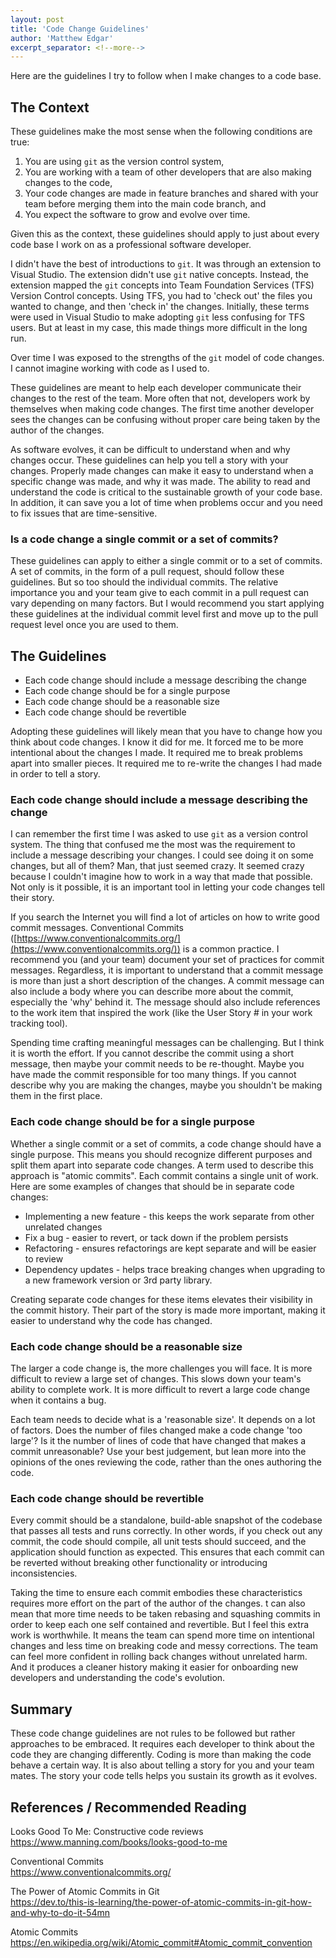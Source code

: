 ```yaml
---
layout: post
title: 'Code Change Guidelines'
author: 'Matthew Edgar'
excerpt_separator: <!--more-->
---
```


Here are the guidelines I try to follow when I make changes to a code base.

<!--more-->

## The Context

These guidelines make the most sense when the following conditions are true:

1. You are using `git` as the version control system,
2. You are working with a team of other developers that are also making changes to the code,
3. Your code changes are made in feature branches and shared with your team before merging them into
the main code branch, and
4. You expect the software to grow and evolve over time.

Given this as the context, these guidelines should apply to just about every code base I
work on as a professional software developer.

I didn't have the best of introductions to `git`. It was through an extension to Visual Studio. The
extension didn't use `git` native concepts. Instead, the extension mapped the `git` concepts into
Team Foundation Services (TFS) Version Control concepts. Using TFS, you had to 'check out' the files
you wanted to change, and then 'check in' the changes. Initially, these terms were used in Visual
Studio to make adopting `git` less confusing for TFS users. But at least in my case, this made
things more difficult in the long run.

Over time I was exposed to the strengths of the `git` model of code changes. I cannot imagine working
with code as I used to.

These guidelines are meant to help each developer communicate their changes to the rest of the team.
More often that not, developers work by themselves when making code changes. The first time another
developer sees the changes can be confusing without proper care being taken by the author of the
changes.

As software evolves, it can be difficult to understand when and why changes occur. These guidelines
can help you tell a story with your changes. Properly made changes can make it easy to understand
when a specific change was made, and why it was made. The ability to read and understand the code
is critical to the sustainable growth of your code base. In addition, it can save you a lot of time
when problems occur and you need to fix issues that are time-sensitive.

### Is a code change a single commit or a set of commits?

These guidelines can apply to either a single commit or to a set of commits. A set of commits, in
the form of a pull request, should follow these guidelines. But so too should the individual
commits. The relative importance you and your team give to each commit in a pull request can vary
depending on many factors. But I would recommend you start applying these guidelines at the individual
commit level first and move up to the pull request level once you are used to them.

## The Guidelines

- Each code change should include a message describing the change
- Each code change should be for a single purpose
- Each code change should be a reasonable size
- Each code change should be revertible

Adopting these guidelines will likely mean that you have to change how you think about code changes.
I know it did for me. It forced me to be more intentional about the changes I made. It required me
to break problems apart into smaller pieces. It required me to re-write the changes I had made in
order to tell a story.

### Each code change should include a message describing the change

I can remember the first time I was asked to use `git` as a version control system. The thing that
confused me the most was the requirement to include a message describing your changes. I could see
doing it on some changes, but all of them? Man, that just seemed crazy. It seemed crazy because I
couldn't imagine how to work in a way that made that possible. Not only is it possible, it is an
important tool in letting your code changes tell their story.

If you search the Internet you will find a lot of articles on how to write good commit messages.
Conventional Commits ([https://www.conventionalcommits.org/](https://www.conventionalcommits.org/))
is a common practice. I recommend you (and your team) document your set of practices for commit
messages. Regardless, it is important to understand that a commit message is more than just a short
description of the changes. A commit message can also include a body where you can describe more
about the commit, especially the 'why' behind it. The message should also include references to the
work item that inspired the work (like the User Story # in your work tracking tool).

Spending time crafting meaningful messages can be challenging. But I think it is worth the effort. If
you cannot describe the commit using a short message, then maybe your commit needs to be re-thought.
Maybe you have made the commit responsible for too many things. If you cannot describe why you are
making the changes, maybe you shouldn't be making them in the first place.

### Each code change should be for a single purpose

Whether a single commit or a set of commits, a code change should have a single purpose. This means
you should recognize different purposes and split them apart into separate code changes. A term used
to describe this approach is "atomic commits". Each commit contains a single unit of work. Here are
some examples of changes that should be in separate code changes:

- Implementing a new feature - this keeps the work separate from other unrelated changes
- Fix a bug - easier to revert, or tack down if the problem persists
- Refactoring - ensures refactorings are kept separate and will be easier to review
- Dependency updates - helps trace breaking changes when upgrading to a new framework version or 3rd
party library.

Creating separate code changes for these items elevates their visibility in the commit history. Their
part of the story is made more important, making it easier to understand why the code has changed.

### Each code change should be a reasonable size

The larger a code change is, the more challenges you will face. It is more difficult to review a
large set of changes. This slows down your team's ability to complete work. It is more difficult to
revert a large code change when it contains a bug.

Each team needs to decide what is a 'reasonable size'. It depends on a lot of factors. Does the number
of files changed make a code change 'too large'? Is it the number of lines of code that have changed
that makes a commit unreasonable? Use your best judgement, but lean more into the opinions of the
ones reviewing the code, rather than the ones authoring the code.

### Each code change should be revertible

Every commit should be a standalone, build-able snapshot of the codebase that passes all tests and
runs correctly. In other words, if you check out any commit, the code should compile, all unit tests
should succeed, and the application should function as expected. This ensures that each commit can
be reverted without breaking other functionality or introducing inconsistencies.

Taking the time to ensure each commit embodies these characteristics requires more effort on the part
of the author of the changes. t can also mean that more time needs to be taken rebasing and squashing
commits in order to keep each one self contained and revertible. But I feel this extra work is
worthwhile. It means the team can spend more time on intentional changes and less time on breaking
code and messy corrections. The team can feel more confident in rolling back changes without
unrelated harm. And it produces a cleaner history making it easier for onboarding new developers and
understanding the code's evolution.

## Summary

These code change guidelines are not rules to be followed but rather approaches to be embraced. It
requires each developer to think about the code they are changing differently. Coding is more than
making the code behave a certain way. It is also about telling a story for you and your team mates.
The story your code tells helps you sustain its growth as it evolves.

## References / Recommended Reading

Looks Good To Me: Constructive code reviews  
<https://www.manning.com/books/looks-good-to-me>

Conventional Commits  
<https://www.conventionalcommits.org/>

The Power of Atomic Commits in Git  
<https://dev.to/this-is-learning/the-power-of-atomic-commits-in-git-how-and-why-to-do-it-54mn>

Atomic Commits  
<https://en.wikipedia.org/wiki/Atomic_commit#Atomic_commit_convention>
